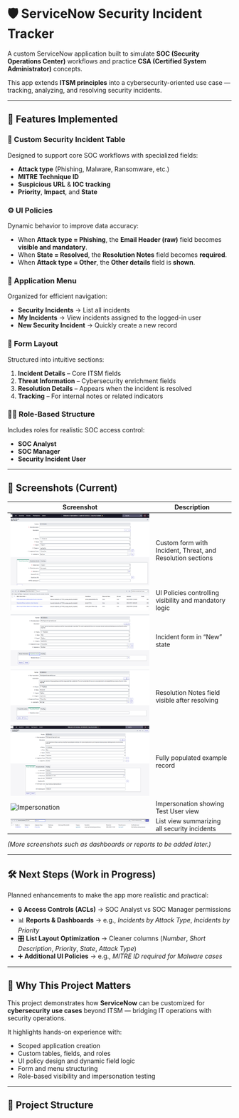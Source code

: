 # 🛡️ ServiceNow Security Incident Tracker

A custom ServiceNow application built to simulate **SOC (Security Operations Center)** workflows and practice **CSA (Certified System Administrator)** concepts.

This app extends **ITSM principles** into a cybersecurity-oriented use case — tracking, analyzing, and resolving security incidents.

---

## 🚀 Features Implemented

### 🧩 Custom Security Incident Table
Designed to support core SOC workflows with specialized fields:
- **Attack type** (Phishing, Malware, Ransomware, etc.)
- **MITRE Technique ID**
- **Suspicious URL** & **IOC tracking**
- **Priority**, **Impact**, and **State**

### ⚙️ UI Policies
Dynamic behavior to improve data accuracy:
- When **Attack type = Phishing**, the **Email Header (raw)** field becomes **visible and mandatory**.
- When **State = Resolved**, the **Resolution Notes** field becomes **required**.
- When **Attack type = Other**, the **Other details** field is **shown**.

### 📂 Application Menu
Organized for efficient navigation:
- **Security Incidents** → List all incidents  
- **My Incidents** → View incidents assigned to the logged-in user  
- **New Security Incident** → Quickly create a new record  

### 🧭 Form Layout
Structured into intuitive sections:
1. **Incident Details** – Core ITSM fields  
2. **Threat Information** – Cybersecurity enrichment fields  
3. **Resolution Details** – Appears when the incident is resolved  
4. **Tracking** – For internal notes or related indicators  

### 🧑‍💻 Role-Based Structure
Includes roles for realistic SOC access control:
- **SOC Analyst**
- **SOC Manager**
- **Security Incident User**

---

## 📸 Screenshots (Current)

| Screenshot | Description |
|-------------|--------------|
| ![Form Design](./screenshots/01_Security_Incident_Form(blank).png) | Custom form with Incident, Threat, and Resolution sections |
| ![UI Policies](./screenshots/02_Security_Incident_UI_Policies.png) | UI Policies controlling visibility and mandatory logic |
| ![Form Not Resolved](./screenshots/03_Security_Incident_Form(State_Not_Resolved).png) | Incident form in “New” state |
| ![Form Resolved](./screenshots/04_Security_Incident_Form(State_Resolved_Displays_Resolution_Notes).png) | Resolution Notes field visible after resolving |
| ![Filled Form](./screenshots/05_Security_Incident_Form(Filled).png) | Fully populated example record |
| ![Impersonation](./screenshots/06_Security_Incident_Form(Filled_Impersonating_Test_User).png) | Impersonation showing Test User view |
| ![List View](./screenshots/07_Security_Incident_List_View.png) | List view summarizing all security incidents |

*(More screenshots such as dashboards or reports to be added later.)*

---

## 🛠 Next Steps (Work in Progress)

Planned enhancements to make the app more realistic and practical:

- 🔒 **Access Controls (ACLs)** → SOC Analyst vs SOC Manager permissions  
- 📊 **Reports & Dashboards** → e.g., *Incidents by Attack Type*, *Incidents by Priority*  
- 🎛 **List Layout Optimization** → Cleaner columns (*Number*, *Short Description*, *Priority*, *State*, *Attack Type*)  
- ➕ **Additional UI Policies** → e.g., *MITRE ID required for Malware cases*  

---

## 🎯 Why This Project Matters

This project demonstrates how **ServiceNow** can be customized for **cybersecurity use cases** beyond ITSM — bridging IT operations with security operations.

It highlights hands-on experience with:
- Scoped application creation  
- Custom tables, fields, and roles  
- UI policy design and dynamic field logic  
- Form and menu structuring  
- Role-based visibility and impersonation testing  

---

## 📂 Project Structure

